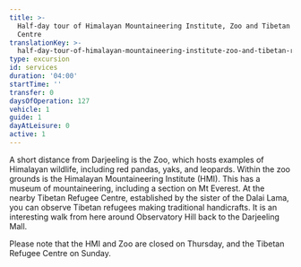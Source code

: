 ```yaml
---
title: >-
  Half-day tour of Himalayan Mountaineering Institute, Zoo and Tibetan Refugee
  Centre
translationKey: >-
  half-day-tour-of-himalayan-mountaineering-institute-zoo-and-tibetan-refugee-centre
type: excursion
id: services
duration: '04:00'
startTime: ''
transfer: 0
daysOfOperation: 127
vehicle: 1
guide: 1
dayAtLeisure: 0
active: 1
---
```

A short distance from Darjeeling is the Zoo, which hosts examples of Himalayan wildlife, including red pandas, yaks, and leopards. Within the zoo grounds is the Himalayan Mountaineering Institute (HMI). This has a museum of mountaineering, including a section on Mt Everest. At the nearby Tibetan Refugee Centre, established by the sister of the Dalai Lama, you can observe Tibetan refugees making traditional handicrafts. It is an interesting walk from here around Observatory Hill back to the Darjeeling Mall.      


Please note that the HMI and Zoo are closed on Thursday, and the Tibetan Refugee Centre on Sunday.